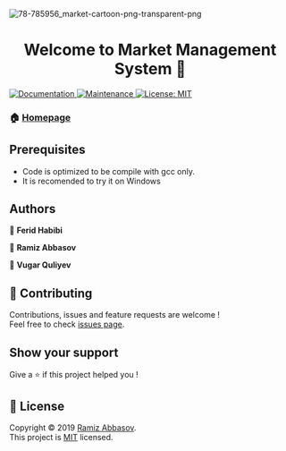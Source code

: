 ![78-785956_market-cartoon-png-transparent-png](https://user-images.githubusercontent.com/75210504/103094337-fd87de80-45b1-11eb-97a3-78e672d4c08a.png)

<h1 align="center">Welcome to Market Management System 👋</h1>
<p>
  <a href="https://github.com/Ace-Krypton/Market-Managment/#readme">
    <img alt="Documentation" src="https://img.shields.io/badge/documentation-yes-brightgreen.svg" target="_blank" />
  </a>
  <a href="">
    <img alt="Maintenance" src="https://img.shields.io/badge/Maintained%3F-yes-green.svg" target="_blank" />
  </a>
  <a href="https://github.com/Ace-Krypton/Market-Managment/blob/master/LICENSE">
    <img alt="License: MIT" src="https://img.shields.io/badge/License-MIT-yellow.svg" target="_blank" />
  </a>
</p>

### 🏠 [Homepage](https://github.com/Ace-Krypton/Market-Managment)

## Prerequisites

- Code is optimized to be compile with gcc only.
- It is recomended to try it on Windows

## Authors

👤 **Ferid Habibi**

👤 **Ramiz Abbasov**

👤 **Vugar Quliyev**

## 🤝 Contributing

Contributions, issues and feature requests are welcome !<br />Feel free to check [issues page](https://github.com/Ace-Krypton/Market-Managment/issues).

## Show your support

Give a ⭐️ if this project helped you !

## 📝 License

Copyright © 2019 [Ramiz Abbasov](https://github.com/Ace-Krypton).<br />
This project is [MIT](https://github.com/Ace-Krypton/Market-Managment/blob/master/LICENSE) licensed.
